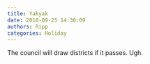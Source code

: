 ```yaml
---
title: Yakyak
date: 2018-09-25 14:30:09
authors: Ripp
categories: Holiday
---
```


 The council will draw districts if it passes. Ugh.